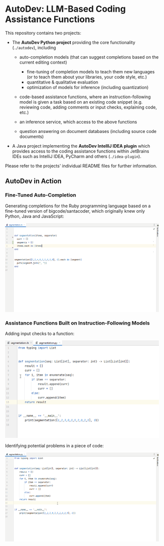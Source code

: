 # AutoDev: LLM-Based Coding Assistance Functions

This repository contains two projects:

* The **AutoDev Python project** providing the core functionality (`./autodev`), including
  * auto-completion models (that can suggest completions based on the current editing context)
    * fine-tuning of completion models to teach them new languages (or to teach them about your libraries, your code style, etc.)
    * quantitative & qualitative evaluation
    * optimization of models for inference (including quantization) 

  * code-based assistance functions, where an instruction-following model is given a task based on an existing code snippet (e.g. reviewing code, adding comments or input checks, explaining code, etc.)
  * an inference service, which access to the above functions
  * question answering on document databases (including source code documents)
* A Java project implementing the **AutoDev IntellIJ IDEA plugin** which provides access to the coding assistance functions within JetBrains IDEs such as IntelliJ IDEA, PyCharm and others (`./idea-plugin`).

Please refer to the projects' individual README files for further information.

## AutoDev in Action

### Fine-Tuned Auto-Completion

Generating completions for the Ruby programming language based on a fine-tuned version of bigcode/santacoder, which originally knew only Python, Java and JavaScript:

![Example: auto-completion](images/auto-completion-ruby.gif "Auto-completion in IntelliJ IDEA")

### Assistance Functions Built on Instruction-Following Models

Adding input checks to a function:

![Example: adding input checks](images/add-input-checks.gif "Adding input checks in IntelliJ IDEA")

Identifying potential problems in a piece of code:

![Example: identifying potential problems](images/potential-problems.gif "Identifying potential problems of a piece of code in IntelliJ IDEA")

